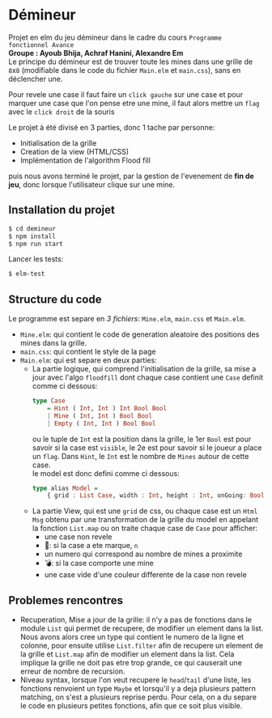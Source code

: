 # **Démineur**
Projet en elm du jeu démineur dans le cadre du cours `Programme fonctionnel Avance`  
**Groupe : Ayoub Bhija, Achraf Hanini, Alexandre Em**  
Le principe du démineur est de trouver toute les mines dans une grille de `8`x`8` (modifiable dans le code du fichier `Main.elm` et `main.css`), sans en déclencher une.  

Pour revele une case il faut faire un `click gauche` sur une case et pour marquer une case que l'on pense etre une mine, il faut alors mettre un `flag` avec le `click droit` de la souris 

Le projet à été divisé en 3 parties, donc 1 tache par personne:
- Initialisation de la grille
- Creation de la view (HTML/CSS)
- Implémentation de l'algorithm Flood fill

puis nous avons terminé le projet, par la gestion de l'evenement de **fin de jeu**, donc lorsque l'utilisateur clique sur une mine.

## **Installation du projet**
```bash
$ cd demineur
$ npm install
$ npm run start
```
Lancer les tests:
```bash
$ elm-test
```

## **Structure du code**
Le programme est separe en *3 fichiers*: `Mine.elm`, `main.css` et `Main.elm`.
- `Mine.elm`: qui contient le code de generation aleatoire des positions des mines dans la grille.
- `main.css`: qui contient le style de la page
- `Main.elm`: qui est separe en deux parties:
    - La partie logique, qui comprend l'initialisation de la grille, sa mise a jour avec l'algo `floodfill` dont chaque case contient une `Case` definit comme ci dessous: 
        ```haskell
        type Case
            = Hint ( Int, Int ) Int Bool Bool
            | Mine ( Int, Int ) Bool Bool
            | Empty ( Int, Int ) Bool Bool
        ```
        ou le tuple de `Int` est la position dans la grille, le 1er `Bool` est pour savoir si la case est `visible`, le 2e est pour savoir si le joueur a place un `flag`. Dans `Hint`, le `Int` est le nombre de `Mines` autour de cette case.  
        le model est donc defini comme ci dessous:
        ```haskell
        type alias Model =
            { grid : List Case, width : Int, height : Int, onGoing: Bool }
        ```
    - La partie View, qui est une `grid` de css, ou chaque case est un `Html Msg` obtenu par une transformation de la grille du model en appelant la fonction `List.map` ou on traite chaque case de `Case` pour afficher:
        - une case non revele
        - 🚩: si la case a ete marque, `n`
        - un numero qui correspond au nombre de mines a proximite
        - 💣: si la case comporte une mine
        - une case vide d'une couleur differente de la case non revele


## **Problemes rencontres**
- Recuperation, Mise a jour de la grille: il n'y a pas de fonctions dans le module `List` qui permet de recupere, de modifier un element dans la list. Nous avons alors cree un type qui contient le numero de la ligne et colonne, pour ensuite utilise `List.filter` afin de recupere un element de la grille et `List.map` afin de modifier un element dans la list. Cela implique la grille ne doit pas etre trop grande, ce qui causerait une erreur de nombre de recursion.
- Niveau syntax, lorsque l'on veut recupere le `head`/`tail` d'une liste, les fonctions renvoient un type `Maybe` et lorsqu'il y a deja plusieurs pattern matching, on s'est a plusieurs reprise perdu. Pour cela, on a du separe le code en plusieurs petites fonctions, afin que ce soit plus visible.
